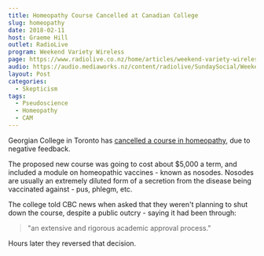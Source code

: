 ```yaml
---
title: Homeopathy Course Cancelled at Canadian College
slug: homeopathy
date: 2018-02-11
host: Graeme Hill
outlet: RadioLive
program: Weekend Variety Wireless
page: https://www.radiolive.co.nz/home/articles/weekend-variety-wireless/2018/02/skeptical-thoughts---cannabis--the-asa-and-the-roundness-of-the-.html
audio: https://audio.mediaworks.nz/content/radiolive/SundaySocial/Weekend_Variety_Wireless_skeptics.mp3
layout: Post
categories:
  - Skepticism
tags:
  - Pseudoscience
  - Homeopathy
  - CAM
---
```


Georgian College in Toronto has [cancelled a course in homeopathy](http://www.cbc.ca/news/health/georgian-college-diploma-homeopathy-pseudoscience-1.4529339), due to negative feedback.

<!-- more -->

The proposed new course was going to cost about $5,000 a term, and included a module on homeopathic vaccines - known as nosodes. Nosodes are usually an extremely diluted form of a secretion from the disease being vaccinated against - pus, phlegm, etc.

The college told CBC news when asked that they weren't planning to shut down the course, despite a public outcry - saying it had been through:

> "an extensive and rigorous academic approval process."

Hours later they reversed that decision.
